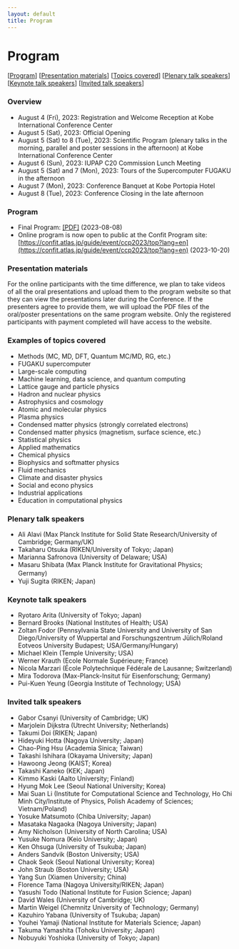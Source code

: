 ```yaml
---
layout: default
title: Program
---
```


# Program

[[Program](#program-1)] [[Presentation materials](#presentation-materials)] [[Topics covered](#examples-of-topics-covered)] [[Plenary talk speakers](#plenary-talk-speakers)] [[Keynote talk speakers](#keynote-talk-speakers)] [[Invited talk speakers](#invited-talk-speakers)]

### Overview

* August 4 (Fri), 2023: Registration and Welcome Reception at Kobe International Conference Center
* August 5 (Sat), 2023: Official Opening
* August 5 (Sat) to 8 (Tue), 2023: Scientific Program (plenary talks in the morning, parallel and poster sessions in the afternoon) at Kobe International Conference Center
* August 6 (Sun), 2023: IUPAP C20 Commission Lunch Meeting
* August 5 (Sat) and 7 (Mon), 2023: Tours of the Supercomputer FUGAKU in the afternoon
* August 7 (Mon), 2023: Conference Banquet at Kobe Portopia Hotel
* August 8 (Tue), 2023: Conference Closing in the late afternoon

### Program

* Final Program: [[PDF]](assets/files/program-final.pdf) (2023-08-08)
* Online program is now open to public at the Confit Program site:
[https://confit.atlas.jp/guide/event/ccp2023/top?lang=en](https://confit.atlas.jp/guide/event/ccp2023/top?lang=en) (2023-10-20)

### Presentation materials

For the online participants with the time difference, we plan to take videos of all the oral presentations and upload them to the program website so that they can view the presentations later during the Conference. If the presenters agree to provide them, we will upload the PDF files of the oral/poster presentations on the same program website. Only the registered participants with payment completed will have access to the website.

### Examples of topics covered

* Methods (MC, MD, DFT, Quantum MC/MD, RG, etc.)
* FUGAKU supercomputer
* Large-scale computing
* Machine learning, data science, and quantum computing
* Lattice gauge and particle physics
* Hadron and nuclear physics
* Astrophysics and cosmology
* Atomic and molecular physics
* Plasma physics
* Condensed matter physics (strongly correlated electrons)
* Condensed matter physics (magnetism, surface science, etc.)
* Statistical physics
* Applied mathematics
* Chemical physics
* Biophysics and softmatter physics
* Fluid mechanics
* Climate and disaster physics
* Social and econo physics
* Industrial applications
* Education in computational physics

### Plenary talk speakers

* Ali Alavi (Max Planck Institute for Solid State Research/University of Cambridge; Germany/UK)
* Takaharu Otsuka (RIKEN/University of Tokyo; Japan)
* Marianna Safronova (University of Delaware; USA)
* Masaru Shibata (Max Planck Institute for Gravitational Physics; Germany) 　　　
* Yuji Sugita (RIKEN; Japan)

### Keynote talk speakers

* Ryotaro Arita (University of Tokyo; Japan)
* Bernard Brooks (National Institutes of Health; USA)
* Zoltan Fodor (Pennsylvania State University and University of San Diego/University of Wuppertal and Forschungszentrum Jülich/Roland Eotveos University Budapest; USA/Germany/Hungary)
* Michael Klein (Temple University; USA)
* Werner Krauth (Ecole Normale Supérieure; France)
* Nicola Marzari (École Polytechnique Fédérale de Lausanne; Switzerland)
* Mira Todorova (Max-Planck-Insitut für Eisenforschung; Germany)
* Pui-Kuen Yeung (Georgia Institute of Technology; USA)

### Invited talk speakers

* Gabor Csanyi (University of Cambridge; UK)
* Marjolein Dijkstra (Utrecht University; Netherlands)
* Takumi Doi (RIKEN; Japan)
* Hideyuki Hotta (Nagoya University; Japan)
* Chao-Ping Hsu (Academia Sinica; Taiwan)
* Takashi Ishihara (Okayama University; Japan)
* Hawoong Jeong (KAIST; Korea)
* Takashi Kaneko (KEK; Japan)
* Kimmo Kaski (Aalto University; Finland)
* Hyung Mok Lee (Seoul National University; Korea)
* Mai Suan Li (Institute for Computational Science and Technology, Ho Chi Minh City/Institute of Physics, Polish Academy of Sciences; Vietnam/Poland)
* Yosuke Matsumoto (Chiba University; Japan)
* Masataka Nagaoka (Nagoya University; Japan)
* Amy Nicholson (University of North Carolina; USA)
* Yusuke Nomura (Keio University; Japan)
* Ken Ohsuga (University of Tsukuba; Japan)
* Anders Sandvik (Boston University; USA)
* Chaok Seok (Seoul National University; Korea)
* John Straub (Boston University; USA)
* Yang Sun (Xiamen University; China)
* Florence Tama (Nagoya University/RIKEN; Japan)
* Yasushi Todo (National Institute for Fusion Science; Japan)
* David Wales (University of Cambridge; UK)
* Martin Weigel (Chemnitz University of Technology; Germany)
* Kazuhiro Yabana (University of Tsukuba; Japan)
* Youhei Yamaji (National Institute for Materials Science; Japan)
* Takuma Yamashita (Tohoku University; Japan)
* Nobuyuki Yoshioka (University of Tokyo; Japan)
